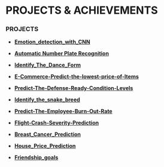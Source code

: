 # PROJECTS & ACHIEVEMENTS

 ### PROJECTS 
  - **[Emotion_detection_with_CNN](https://github.com/Itspravin08/Emotion_detection_Using_CNN#Emotion_detection_with_CNN)**
  - **[Automatic Number Plate Recognition](https://github.com/Itspravin08/Automatic-Number-Plate-Recognition-Model/blob/main/Car_number_recognition_system.ipynb#Automatic_Number_Plate_Recognition)**
 - **[Identify_The_Dance_Form](https://github.com/Itspravin08/Identify-The-Dance-Form/blob/main/Dance_From%20(2).ipynb#Identify_The_Dance_Form)**
 - **[E-Commerce-Predict-the-lowest-price-of-Items](https://github.com/Itspravin08/E-Commerce-Predict-the-lowest-price-of-Items#E-Commerce-Predict-the-lowest-price-of-Items)**
 - **[Predict-The-Defense-Ready-Condition-Levels](https://github.com/Itspravin08/Predict-The-Defense-Ready-Condition-Levels/blob/main/Defense_Ready_Condition_Levels_Prediction.ipynb#Predict-The-Defense-Ready-Condition-Levels)**
 - **[Identify_the_snake_breed ](https://github.com/Itspravin08/Identify-the-snake-breed-/blob/main/Identify_the_snake_breed.ipynb#Identify_the_snake_breed)**
 - **[Predict-The-Employee-Burn-Out-Rate](https://github.com/Itspravin08/Predict-The-Employee-Burn-Out-Rate/blob/main/Employee_Burn_Rate_Prediction.ipynb#Predict-The-Employee-Burn-Out-Rate)**


 - **[Flight-Crash-Severity-Prediction](https://github.com/Itspravin08/Flight-Crash-Severity-Prediction#Flight-Crash-Severity-Prediction)**

- **[Breast_Cancer_Prediction](https://github.com/Itspravin08/Breast-Cancer-Prediction-Using-Machine-Learning/blob/main/Breast_Cancer_Prediction.ipynb#Breast_Cancer_Prediction)**

 - **[House_Price_Prediction](https://github.com/Itspravin08/House-Price-Prediction-Using-Machine-Learning/blob/main/House_Price_Prediction.ipynb#House_Price_Prediction)**

- **[Friendship_goals](https://github.com/Itspravin08/Friendship-goals/blob/main/Friendship_goals.ipynb#Friendship_goals)**

